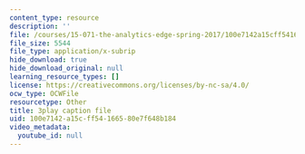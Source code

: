 ```yaml
---
content_type: resource
description: ''
file: /courses/15-071-the-analytics-edge-spring-2017/100e7142a15cff54166580e7f648b184_12KzzzmaYrw.srt
file_size: 5544
file_type: application/x-subrip
hide_download: true
hide_download_original: null
learning_resource_types: []
license: https://creativecommons.org/licenses/by-nc-sa/4.0/
ocw_type: OCWFile
resourcetype: Other
title: 3play caption file
uid: 100e7142-a15c-ff54-1665-80e7f648b184
video_metadata:
  youtube_id: null
---
```

